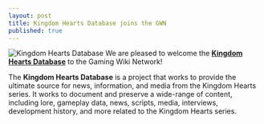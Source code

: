 ```yaml
---
layout: post
title: Kingdom Hearts Database joins the GWN
published: true
---
```

![Kingdom Hearts Database]({{site.baseurl}}/images/khdatabase.jpg)
We are pleased to welcome the [**Kingdom Hearts Database**](https://www.khdatabase.com/) to the Gaming Wiki Network!

The **Kingdom Hearts Database** is a project that works to provide the ultimate source for news, information, and media from the Kingdom Hearts series. It works to document and preserve a wide-range of content, including lore, gameplay data, news, scripts, media, interviews, development history, and more related to the Kingdom Hearts series.
